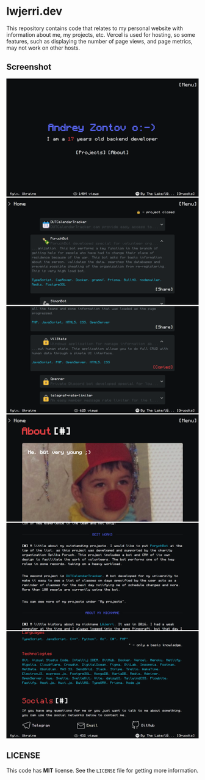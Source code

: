# lwjerri.dev

This repository contains code that relates to my personal website with information about me, my projects, etc. Vercel is used for hosting, so some features, such as displaying the number of page views, and page metrics, may not work on other hosts.

## Screenshot

![Screenshot #1](https://raw.githubusercontent.com/LWJerri/lwjerri.dev/master/screenshot/1.png)
![Screenshot #2](https://raw.githubusercontent.com/LWJerri/lwjerri.dev/master/screenshot/2.png)
![Screenshot #3](https://raw.githubusercontent.com/LWJerri/lwjerri.dev/master/screenshot/3.png)
![Screenshot #4](https://raw.githubusercontent.com/LWJerri/lwjerri.dev/master/screenshot/4.png)
![Screenshot #5](https://raw.githubusercontent.com/LWJerri/lwjerri.dev/master/screenshot/5.png)
![Screenshot #6](https://raw.githubusercontent.com/LWJerri/lwjerri.dev/master/screenshot/6.png)

## LICENSE

This code has **MIT** license. See the `LICENSE` file for getting more information.

